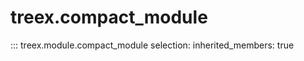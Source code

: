 
# treex.compact_module

::: treex.module.compact_module
    selection:
        inherited_members: true